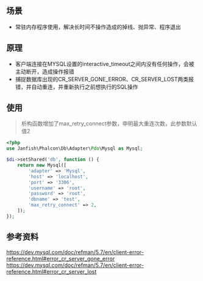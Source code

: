 ## 场景

- 常驻内存程序使用，解决长时间不操作造成的掉线、抛异常、程序退出

## 原理

- 客户端连接在MYSQL设置的interactive_timeout之间内没有任何操作，会被主动断开，造成操作报错
- 捕捉数据库出现的CR_SERVER_GONE_ERROR、CR_SERVER_LOST两类报错，并自动重连，并重新执行之前想执行的SQL操作

## 使用

> 析构函数增加了max_retry_connect参数，申明最大重连次数，此参数默认值2

```php
<?php
use Janfish\Phalcon\Db\Adapter\Pdo\Mysql as Mysql;

$di->setShared('db', function () {
    return new Mysql([
        'adapter' => 'Mysql',
        'host' => 'localhost',
        'port' => '3306',
        'username' => 'root',
        'password' => 'root',
        'dbname' => 'test',
        'max_retry_connect' => 2,
    ]);
});
```

## 参考资料

https://dev.mysql.com/doc/refman/5.7/en/client-error-reference.html#error_cr_server_gone_error
https://dev.mysql.com/doc/refman/5.7/en/client-error-reference.html#error_cr_server_lost


